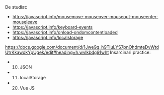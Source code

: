 De studiat:
+ https://javascript.info/mousemove-mouseover-mouseout-mouseenter-mouseleave
+ https://javascript.info/keyboard-events
+ https://javascript.info/onload-ondomcontentloaded
+ https://javascript.info/localstorage


https://docs.google.com/document/d/1Jwe9q_h9TiuLYS7pnOhdmteDvWtdUtrKkawdkYpUgek/edit#heading=h.wvlkbdg91wht
Insarcinari practice:
+ 10. JSON
+ 11. localStorage
+ 20. Vue JS
